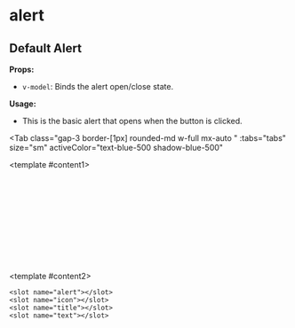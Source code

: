 # alert
<script setup lang="ts">
import { ref } from 'vue'
const tabs = [
  { label: 'UI', value: 1, content: '' },
  { label: 'Slots', value: 2, content: ''},
  { label: 'Props', value: 3, content: ''},
];
const alertEnable = ref(true);

</script>


## Default Alert

**Props:**
- `v-model`: Binds the alert open/close state.

**Usage:**
- This is the basic alert that opens when the button is clicked.

<Tab 
   class="gap-3 border-[1px] rounded-md w-full mx-auto "
    :tabs="tabs" 
    size="sm"
    activeColor="text-blue-500 shadow-blue-500"
  >
<template #content1>
<ExpansionPanel title="title" text="this is text This is the basic alert that opens when the button is clicked. This is the basic alert that opens when the button is clicked.This is the basic alert that opens when the button is clicked.This is the basic alert that opens when the button is clicked.This is the basic alert that opens when the button is clicked."/>
<br>
<br>
<br>
<br>
<br>
<br>
<br>
<br>
<br>
<br>
<br>
</template>

<template #content2>

```vue
<slot name="alert"></slot>
<slot name="icon"></slot>
<slot name="title"></slot>
<slot name="text"></slot>
```

</template>
<template #content3>

```vue
<Alert v-model="alertEnable"/>
```

</template>
</Tab>